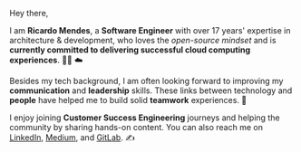 Hey there,

I am **Ricardo Mendes**, a **Software Engineer** with over 17 years' expertise in architecture & development, who loves the _open-source mindset_ and is **currently committed to delivering successful cloud computing experiences**. :technologist: :cloud:

Besides my tech background, I am often looking forward to improving my **communication** and **leadership** skills. These links between technology and **people** have helped me to build solid **teamwork** experiences. :punch:

I enjoy joining **Customer Success Engineering** journeys and helping the community by sharing hands-on content. You can also reach me on [LinkedIn](https://www.linkedin.com/in/ricardolsmendes), [Medium](https://www.medium.com/@ricardolsmendes), and [GitLab](https://www.gitlab.com/ricardomendes). :writing_hand:

<!--
**ricardolsmendes/ricardolsmendes** is a ✨ _special_ ✨ repository because its `README.md` (this file) appears on your GitHub profile.
